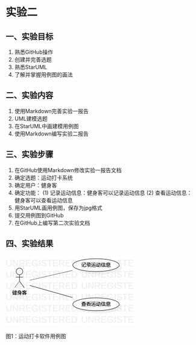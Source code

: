 # 实验二

## 一、实验目标

1. 熟悉GitHub操作
2. 创建并完善选题
3. 熟悉StarUML
4. 了解并掌握用例图的画法

## 二、实验内容

1. 使用Markdown完善实验一报告
2. UML建模选题
3. 在StarUML中画建模用例图
4. 使用Markdown编写实验二报告

## 三、实验步骤

1. 在GitHub使用Markdown修改实验一报告文档
2. 确定选题：运动打卡系统
3. 确定用户：健身客
4. 确定功能：
(1) 记录运动信息：健身客可以记录运动信息
(2) 查看运动信息：健身客可以查看运动信息
5. 用StarUML画用例图，保存为jpg格式
6. 提交用例图到GitHub
7. 在GitHub上编写第二次实验文档

## 四、实验结果

![实验二用例图](./Lab2_UseCaseDiagram.jpg)

图1：运动打卡软件用例图
